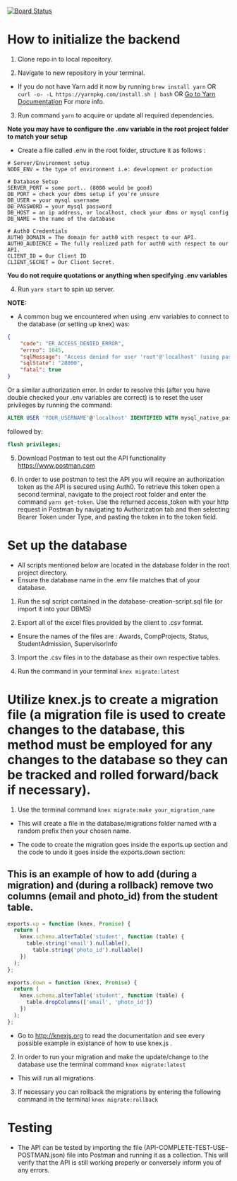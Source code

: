 [![Board Status](https://dev.azure.com/x691w21d1/242d51e0-eb18-4ceb-941f-468ee7abe630/2e43c3d5-a92c-4f5e-9029-48ae374c6b92/_apis/work/boardbadge/6313a900-19bb-4b09-92a8-44f2890d512c?columnOptions=1)](https://dev.azure.com/x691w21d1/242d51e0-eb18-4ceb-941f-468ee7abe630/_boards/board/t/2e43c3d5-a92c-4f5e-9029-48ae374c6b92/Microsoft.RequirementCategory/)

# How to initialize the backend

1. Clone repo in to local repository.

2. Navigate to new repository in your terminal.

* If you do not have Yarn add it now by running `brew install yarn` OR `curl -o- -L https://yarnpkg.com/install.sh | bash` OR [Go to Yarn Documentation](https://classic.yarnpkg.com/en/docs/install#mac-stable) For more info.

3. Run command `yarn` to acquire or update all required dependencies.

**Note you may have to configure the .env variable in the root project folder to match your setup**

* Create a file called .env in the root folder, structure it as follows :

```
# Server/Environment setup
NODE_ENV = the type of environment i.e: development or production

# Database Setup
SERVER_PORT = some port.. (8080 would be good)
DB_PORT = check your dbms setup if you're unsure
DB_USER = your mysql username
DB_PASSWORD = your mysql password
DB_HOST = an ip address, or localhost, check your dbms or mysql config
DB_NAME = the name of the database

# Auth0 Credentials
AUTH0_DOMAIN = The domain for auth0 with respect to our API.
AUTH0_AUDIENCE = The fully realized path for auth0 with respect to our API.
CLIENT_ID = Our Client ID
CLIENT_SECRET = Our Client Secret.
```

**You do not require quotations or anything when specifying .env variables**

4. Run `yarn start` to spin up server.

**NOTE:**
* A common bug we encountered when using .env variables to connect to the database (or setting up knex) was:

```json
{
    "code": "ER_ACCESS_DENIED_ERROR",
    "errno": 1045,
    "sqlMessage": "Access denied for user 'root'@'localhost' (using password: YES)",
    "sqlState": "28000",
    "fatal": true
}
```

Or a similar authorization error. In order to resolve this (after you have double checked your .env variables are correct) is to reset the user privileges by running the command:

```sql
ALTER USER 'YOUR_USERNAME'@'localhost' IDENTIFIED WITH mysql_native_password BY 'YOUR_PASSWORD';
```

followed by:

``` sql
flush privileges;
```

5. Download Postman to test out the API functionality <https://www.postman.com>

6. In order to use postman to test the API you will require an authorization token as the API is secured using Auth0. To retrieve this token open a second terminal, navigate to the project root folder and enter the command `yarn get-token`. Use the returned access_token with your http request in Postman by navigating to Authorization tab and then selecting Bearer Token under Type, and pasting the token in to the token field.

# Set up the database

* All scripts mentioned below are located in the database folder in the root project directory.
* Ensure the database name in the .env file matches that of your database.

1. Run the sql script contained in the database-creation-script.sql file (or import it into your DBMS)

2. Export all of the excel files provided by the client to .csv format.
* Ensure the names of the files are : Awards, CompProjects, Status, StudentAdmission, SupervisorInfo

3. Import the .csv files in to the database as their own respective tables.

4. Run the command in your terminal `knex migrate:latest`

# Utilize knex.js to create a migration file (a migration file is used to create changes to the database, this method must be employed for any changes to the database so they can be tracked and rolled forward/back if necessary).

1. Use the terminal command `knex migrate:make your_migration_name`

* This will create a file in the database/migrations folder named with a random prefix then your chosen name.

* The code to create the migration goes inside the exports.up section and the code to undo it goes inside the exports.down section:

## This is an example of how to add (during a migration) and (during a rollback) remove two columns (email and photo_id) from the student table.

``` javascript
exports.up = function (knex, Promise) {
  return (
    knex.schema.alterTable('student', function (table) {
      table.string('email').nullable(),
        table.string('photo_id').nullable()
    })
  );
};

exports.down = function (knex, Promise) {
  return (
    knex.schema.alterTable('student', function (table) {
      table.dropColumns(['email', 'photo_id'])
    })
  );
};
```

* Go to <http://knexjs.org> to read the documentation and see every possible example in existance of how to use knex.js .

2. In order to run your migration and make the update/change to the database use the terminal command `knex migrate:latest`

* This will run all migrations

3. If necessary you can rollback the migrations by entering the following command in the terminal `knex migrate:rollback`

# Testing 

* The API can be tested by importing the file (API-COMPLETE-TEST-USE-POSTMAN.json) file into Postman and running it as a collection. This will verify that the API is still working properly or conversely inform you of any errors. 
